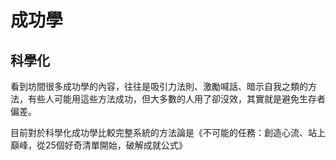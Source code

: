 # 成功學

## 科學化
看到坊間很多成功學的內容，往往是吸引力法則、激勵喊話、暗示自我之類的方法，有些人可能用這些方法成功，但大多數的人用了卻沒效，其實就是避免生存者偏差。


目前對於科學化成功學比較完整系統的方法論是《不可能的任務：創造心流、站上巔峰，從25個好奇清單開始，破解成就公式》
## 